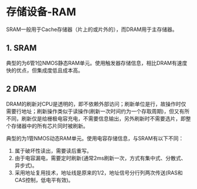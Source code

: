 ﻿# 存储设备-RAM #

SRAM一般用于Cache存储器（片上的或片外的），而DRAM用于主存储器。

## 1. SRAM ##

典型的为6管1位NMOS静态RAM单元。使用触发器存储信息，相比DRAM有速度快的优点，但集成度低且成本高。

## 2 DRAM ##

DRAM的刷新对CPU是透明的，即不依赖外部访问；刷新单位是行，故操作时仅需要行地址；刷新操作类似于读操作(刷新一次时间约为一个存取周期)，但又有所不同，刷新仅是给栅极电容充电，不需要信息输出，另外刷新时不需要选片，即整个存储器中的所有芯片同时被刷新。

典型的为1管NMOS动态RAM单元。使用电容存储信息，与SRAM有以下不同：

1. 属于破坏性读出，需要读后重写。
2. 由于电容漏电，需要定时刷新(通常2ms刷新一次，方式有集中式、分散式、异步式)。
3. 采用地址复用技术，地址线是原来的1/2，地址信号分行列两次传送(RAS和CAS控制，低电平有效)。

